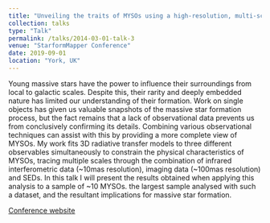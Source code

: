 ```yaml
---
title: "Unveiling the traits of MYSOs using a high-resolution, multi-scale analysis"
collection: talks
type: "Talk"
permalink: /talks/2014-03-01-talk-3
venue: "StarformMapper Conference"
date: 2019-09-01
location: "York, UK"
---
```


Young massive stars have the power to influence their surroundings from local to galactic scales. Despite this, their rarity and deeply embedded nature has limited our understanding of their formation. Work on single objects has given us valuable snapshots of the massive star formation process, but the fact remains that a lack of observational data prevents us from conclusively confirming its details. Combining various observational techniques can assist with this by providing a more complete view of MYSOs. My work fits 3D radiative transfer models to three different observables simultaneously to constrain the physical characteristics of MYSOs, tracing multiple scales through the combination of infrared interferometric data (~10mas resolution), imaging data (~100mas resolution) and SEDs. In this talk I will present the results obtained when applying this analysis to a sample of ~10 MYSOs. the largest sample analysed with such a dataset, and the resultant implications for massive star formation.

[Conference website](https://starformmapper.org/final-conference/)
